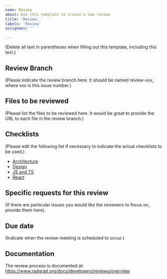 ```yaml
---
name: Review
about: Use this template to create a new review
title: 'Review: '
labels: 'Review'
assignees: ''

---
```


(Delete all text in parentheses when filling out this template, including this text.)

## Review Branch

(Please indicate the review branch here. It should be named review-xxx, where xxx is this issue number.)

## Files to be reviewed

(Please list the files to be reviewed here. It would be great to provide the URL to each file in the review branch.)

## Checklists

(Please edit the following list if necessary to indicate the actual checklists to be used.)

* [Architecture](https://www.radgrad.org/docs/developers/reviews/reference/architecture-checklist)
* [Design](https://www.radgrad.org/docs/developers/reviews/reference/design-checklist)
* [JS and TS](https://www.radgrad.org/docs/developers/reviews/reference/js-ts-checklist)
* [React](https://www.radgrad.org/docs/developers/reviews/reference/react-checklist)

## Specific requests for this review

(If there are particular issues you would like the reviewers to focus on, provide them here).

## Due date

(Indicate when the review meeting is scheduled to occur.)

## Documentation

The review process is documented at: https://www.radgrad.org/docs/developers/reviews/overview
